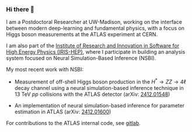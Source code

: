 ### Hi there 👋

I am a Postdoctoral Researcher at UW-Madison, working on the interface between modern deep-learning and fundamental physics, with a focus on Higgs boson measurements at the ATLAS experiment at CERN.

I am also part of the [Institute of Research and Innovation in Software for High Energy Physics (IRIS-HEP)](https://iris-hep.org), where I participate in building an analysis system focused on Neural Simulation-Based Inference (NSBI).

My most recent work with NSBI:

- Measurement of off-shell Higgs boson production in the $H^*\rightarrow ZZ\rightarrow 4\ell$ decay channel using a neural simulation-based inference technique in 13 TeV $pp$ collisions with the ATLAS detector (arXiv: [2412.01548](https://arxiv.org/abs/2412.01548))

- An implementation of neural simulation-based inference for parameter estimation in ATLAS (arXiv: [2412.01600](https://arxiv.org/abs/2412.01600))

For contributions to the ATLAS internal code, see [gitlab](https://gitlab.cern.ch/jsandesa).

